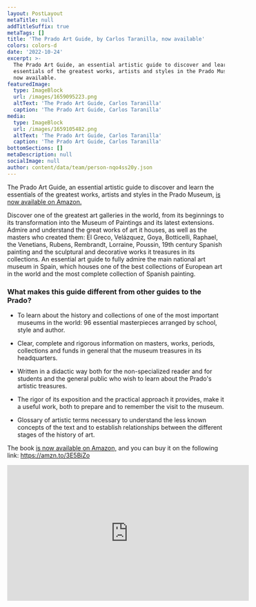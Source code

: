 ```yaml
---
layout: PostLayout
metaTitle: null
addTitleSuffix: true
metaTags: []
title: 'The Prado Art Guide, by Carlos Taranilla, now available'
colors: colors-d
date: '2022-10-24'
excerpt: >-
  The Prado Art Guide, an essential artistic guide to discover and learn the
  essentials of the greatest works, artists and styles in the Prado Museum, is
  now available.
featuredImage:
  type: ImageBlock
  url: /images/1659095223.png
  altText: 'The Prado Art Guide, Carlos Taranilla'
  caption: 'The Prado Art Guide, Carlos Taranilla'
media:
  type: ImageBlock
  url: /images/1659105482.png
  altText: 'The Prado Art Guide, Carlos Taranilla'
  caption: 'The Prado Art Guide, Carlos Taranilla'
bottomSections: []
metaDescription: null
socialImage: null
author: content/data/team/person-nqo4ss20y.json
---
```

The Prado Art Guide, an essential artistic guide to discover and learn the essentials of the greatest works, artists and styles in the Prado Museum, [is now available on Amazon.](https://amzn.to/3E5BiZo)

Discover one of the greatest art galleries in the world, from its beginnings to its transformation into the Museum of Paintings and its latest extensions. Admire and understand the great works of art it houses, as well as the masters who created them: El Greco, Velázquez, Goya, Botticelli, Raphael, the Venetians, Rubens, Rembrandt, Lorraine, Poussin, 19th century Spanish painting and the sculptural and decorative works it treasures in its collections. An essential art guide to fully admire the main national art museum in Spain, which houses one of the best collections of European art in the world and the most complete collection of Spanish painting.

### What makes this guide different from other guides to the Prado?

*   To learn about the history and collections of one of the most important museums in the world: 96 essential masterpieces arranged by school, style and author.

*   Clear, complete and rigorous information on masters, works, periods, collections and funds in general that the museum treasures in its headquarters.

*   Written in a didactic way both for the non-specialized reader and for students and the general public who wish to learn about the Prado's artistic treasures.

*   The rigor of its exposition and the practical approach it provides, make it a useful work, both to prepare and to remember the visit to the museum.

*   Glossary of artistic terms necessary to understand the less known concepts of the text and to establish relationships between the different stages of the history of art.

The book  [is now available on Amazon,](https://amzn.to/3E5BiZo) and you can buy it on the following link: <https://amzn.to/3E5BiZo>


<center><iframe width="560" height="315" src="https://www.youtube.com/embed/D5RBmxS7IZ0" title="YouTube video player" frameborder="0" allow="accelerometer; autoplay; clipboard-write; encrypted-media; gyroscope; picture-in-picture" allowfullscreen></iframe></center>
